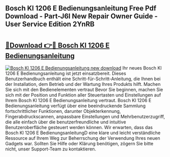 ## Bosch Kl 1206 E Bedienungsanleitung Free Pdf Download - Part-J6l New Repair Owner Guide - User Service Edition 2YnRB

# <h2><a href="http://df41dln.blite.top/?on=Bosch+Kl+1206+E+Bedienungsanleitung">🔗Download 👉🔴 Bosch Kl 1206 E Bedienungsanleitung</a></h2>

[![Bosch Kl 1206 E Bedienungsanleitung new download](https://i.imgur.com/lujVjoI.png)](http://df41dln.blite.top/?on=Bosch+Kl+1206+E+Bedienungsanleitung)
Ihr neues Bosch Kl 1206 E Bedienungsanleitung ist jetzt einsatzbereit. Dieses Benutzerhandbuch enthält eine Schritt-für-Schritt-Anleitung, die Ihnen bei der Installation, dem Betrieb und der Wartung Ihres Produkts hilft. Machen Sie sich mit den Bedienelementen vertraut Bevor Sie beginnen, machen Sie sich mit der Position und Funktion aller Steuertasten und Einstellungen auf Ihrem Bosch Kl 1206 E Bedienungsanleitung vertraut. Bosch Kl 1206 E Bedienungsanleitung verfügt über eine beeindruckende Sammlung fortschrittlicher Funktionen, darunter Objekterkennung, Fingerabdruckscannen, anpassbare Einstellungen und Mehrbenutzerzugriff, die alle einfach über die benutzerfreundliche und intuitive Benutzeroberfläche gesteuert werden können. Wir erwarten, dass das Bosch Kl 1206 E BedienungsanleitungD eine klare und leicht verständliche Ressource auf Ihrem Weg zur Beherrschung der Verwendung Ihres neuen Gadgets war. Sollten Sie Hilfe oder Klärung benötigen, zögern Sie bitte nicht, unser Support-Team zu kontaktieren.

